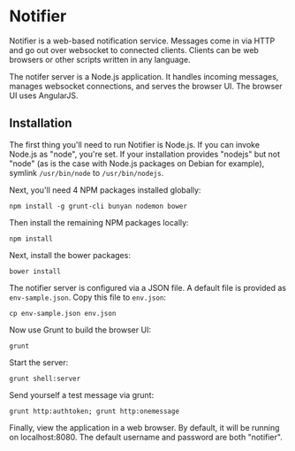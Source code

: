 # Notifier

Notifier is a web-based notification service. Messages come in via 
HTTP and go out over websocket to connected clients. Clients can
be web browsers or other scripts written in any language.

The notifer server is a Node.js application. It handles incoming
messages, manages websocket connections, and serves the browser
UI. The browser UI uses AngularJS. 

## Installation

The first thing you'll need to run Notifier is Node.js. If you can
invoke Node.js as "node", you're set. If your installation provides
"nodejs" but not "node" (as is the case with Node.js packages on
Debian for example), symlink `/usr/bin/node` to `/usr/bin/nodejs`.

Next, you'll need 4 NPM packages installed globally:

`npm install -g grunt-cli bunyan nodemon bower`

Then install the remaining NPM packages locally:

`npm install`

Next, install the bower packages:

`bower install`

The notifier server is configured via a JSON file. A default file is
provided as `env-sample.json`. Copy this file to `env.json`:

`cp env-sample.json env.json`

Now use Grunt to build the browser UI:

`grunt`

Start the server:

`grunt shell:server`

Send yourself a test message via grunt:

`grunt http:authtoken; grunt http:onemessage`

Finally, view the application in a web browser. By default, it will be
running on localhost:8080. The default username and password are both
"notifier".

